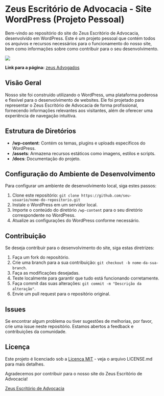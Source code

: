 # Zeus Escritório de Advocacia - Site WordPress (Projeto Pessoal)

Bem-vindo ao repositório do site do Zeus Escritório de Advocacia, desenvolvido em WordPress. Este é um projeto pessoal que contém todos os arquivos e recursos necessários para o funcionamento do nosso site, bem como informações sobre como contribuir para o seu desenvolvimento.

<img src="./readme-gif.gif"/>

**Link para a página:** [zeus Advogados](http://zeusadv.wuaze.com/)

## Visão Geral

Nosso site foi construído utilizando o WordPress, uma plataforma poderosa e flexível para o desenvolvimento de websites. Ele foi projetado para representar o Zeus Escritório de Advocacia de forma profissional, fornecendo informações relevantes aos visitantes, além de oferecer uma experiência de navegação intuitiva.

## Estrutura de Diretórios

- **/wp-content**: Contém os temas, plugins e uploads específicos do WordPress.
- **/assets**: Armazena recursos estáticos como imagens, estilos e scripts.
- **/docs**: Documentação do projeto.

## Configuração do Ambiente de Desenvolvimento

Para configurar um ambiente de desenvolvimento local, siga estes passos:

1. Clone este repositório: `git clone https://github.com/seu-usuario/nome-do-repositorio.git`
2. Instale o WordPress em um servidor local.
3. Importe o conteúdo do diretório `/wp-content` para o seu diretório correspondente no WordPress.
4. Atualize as configurações do WordPress conforme necessário.

## Contribuição

Se deseja contribuir para o desenvolvimento do site, siga estas diretrizes:

1. Faça um fork do repositório.
2. Crie uma branch para a sua contribuição: `git checkout -b nome-da-sua-branch`.
3. Faça as modificações desejadas.
4. Teste localmente para garantir que tudo está funcionando corretamente.
5. Faça commit das suas alterações: `git commit -m "Descrição da alteração"`.
6. Envie um pull request para o repositório original.

## Issues

Se encontrar algum problema ou tiver sugestões de melhorias, por favor, crie uma issue neste repositório. Estamos abertos a feedback e contribuições da comunidade.

## Licença

Este projeto é licenciado sob a [Licença MIT](LICENSE) - veja o arquivo LICENSE.md para mais detalhes.

Agradecemos por contribuir para o nosso site do Zeus Escritório de Advocacia!

[Zeus Escritório de Advocacia](https://www.zeusadvocacia.com)
